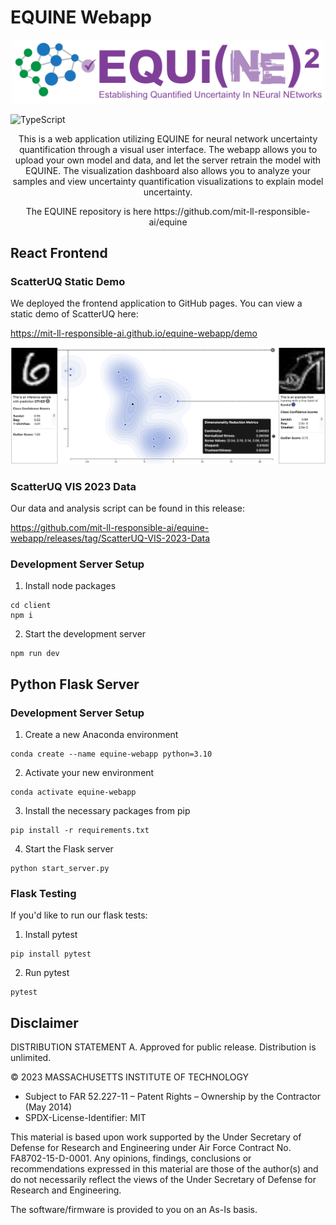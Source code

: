 # EQUINE Webapp

<p align="center">
  <img width="500" src="client/public/EQUI(NE)^2_Full_Logo.svg">
</p>

![TypeScript](https://badgen.net/badge/-/TypeScript/blue?icon=typescript&label)
<p align="center">
  This is a web application utilizing EQUINE for neural network uncertainty quantification through a visual user interface. The webapp allows you to upload your own model and data, and let the server retrain the model with EQUINE. The visualization dashboard also allows you to analyze your samples and view uncertainty quantification visualizations to explain model uncertainty.
</p>

<p align="center">
  The EQUINE repository is here https://github.com/mit-ll-responsible-ai/equine
</p>


## React Frontend

### ScatterUQ Static Demo
We deployed the frontend application to GitHub pages. You can view a static demo of ScatterUQ here:

https://mit-ll-responsible-ai.github.io/equine-webapp/demo

[![ScatterUQ Out of Distribution Example](client/public/ood.png)](https://mit-ll-responsible-ai.github.io/equine-webapp/demo)

### ScatterUQ VIS 2023 Data
Our data and analysis script can be found in this release:

https://github.com/mit-ll-responsible-ai/equine-webapp/releases/tag/ScatterUQ-VIS-2023-Data

### Development Server Setup
1. Install node packages
```
cd client
npm i
```

2. Start the development server
```
npm run dev
```


## Python Flask Server

### Development Server Setup
1. Create a new Anaconda environment
```
conda create --name equine-webapp python=3.10
```

2. Activate your new environment
```
conda activate equine-webapp
```

3. Install the necessary packages from pip
```
pip install -r requirements.txt
```

4. Start the Flask server
```
python start_server.py
```

### Flask Testing
If you'd like to run our flask tests:
1. Install pytest
```
pip install pytest
```

2. Run pytest
```
pytest
```

## Disclaimer

DISTRIBUTION STATEMENT A. Approved for public release. Distribution is unlimited.

© 2023 MASSACHUSETTS INSTITUTE OF TECHNOLOGY

- Subject to FAR 52.227-11 – Patent Rights – Ownership by the Contractor (May 2014)
- SPDX-License-Identifier: MIT

This material is based upon work supported by the Under Secretary of Defense for Research and Engineering under Air Force Contract No. FA8702-15-D-0001. Any opinions, findings, conclusions or recommendations expressed in this material are those of the author(s) and do not necessarily reflect the views of the Under Secretary of Defense for Research and Engineering.

The software/firmware is provided to you on an As-Is basis.
